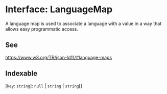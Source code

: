 # Interface: LanguageMap

A language map is used to associate a language with a value in a way that allows easy programmatic access.

## See

https://www.w3.org/TR/json-ld11/#language-maps

## Indexable

 \[`key`: `string`\]: `null` \| `string` \| `string`[]
